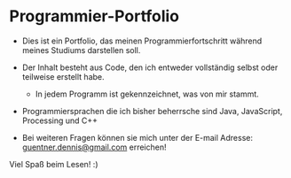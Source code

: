 # Programmier-Portfolio
- Dies ist ein Portfolio, das meinen Programmierfortschritt während meines Studiums darstellen soll.
- Der Inhalt besteht aus Code, den ich entweder vollständig selbst oder teilweise erstellt habe.
  - In jedem Programm ist gekennzeichnet, was von mir stammt.
- Programmiersprachen die ich bisher beherrsche sind Java, JavaScript, Processing und C++

- Bei weiteren Fragen können sie mich unter der E-mail Adresse: guentner.dennis@gmail.com erreichen!

Viel Spaß beim Lesen! :)